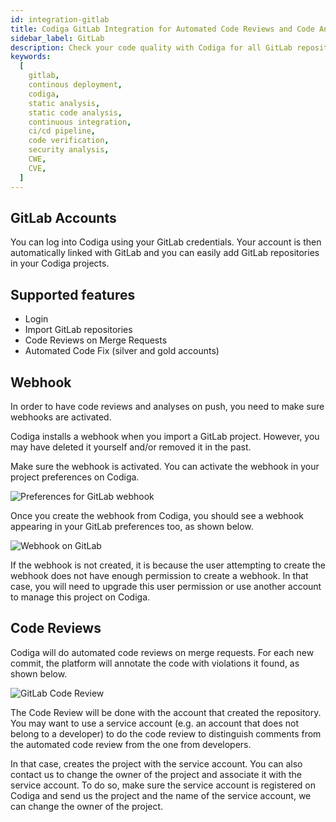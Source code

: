 ```yaml
---
id: integration-gitlab
title: Codiga GitLab Integration for Automated Code Reviews and Code Analysis
sidebar_label: GitLab
description: Check your code quality with Codiga for all GitLab repositories. Work for for 12+ languages. Free 14 days trial.
keywords:
  [
    gitlab,
    continous deployment,
    codiga,
    static analysis,
    static code analysis,
    continuous integration,
    ci/cd pipeline,
    code verification,
    security analysis,
    CWE,
    CVE,
  ]
---
```


## GitLab Accounts

You can log into Codiga using your GitLab credentials.
Your account is then automatically linked with GitLab and you
can easily add GitLab repositories in your Codiga projects.

## Supported features

- Login
- Import GitLab repositories
- Code Reviews on Merge Requests
- Automated Code Fix (silver and gold accounts)

## Webhook

In order to have code reviews and analyses on push, you need to
make sure webhooks are activated.

Codiga installs a webhook when you import a GitLab project.
However, you may have deleted it yourself and/or removed it in the past.

Make sure the webhook is activated. You can activate the webhook in your
project preferences on Codiga.

![Preferences for GitLab webhook](/img/gitlab-webhook-preferences.png)

Once you create the webhook from Codiga, you should see
a webhook appearing in your GitLab preferences too, as shown below.

![Webhook on GitLab](/img/gitlab-webhook-preferences-gitlab.png)

If the webhook is not created, it is because the user attempting to create
the webhook does not have enough permission to create a webhook. In that
case, you will need to upgrade this user permission or use another
account to manage this project on Codiga.

## Code Reviews

Codiga will do automated code reviews on merge requests. For
each new commit, the platform will annotate the code with violations
it found, as shown below.

![GitLab Code Review](/img/gitlab-code-review-example.png)

The Code Review will be done with the account that created the repository.
You may want to use a service account (e.g. an account that does not
belong to a developer) to do the code review to distinguish comments
from the automated code review from the one from developers.

In that case, creates the project with the service account. You can
also contact us to change the owner of the project and associate it
with the service account. To do so, make sure the service account is
registered on Codiga and send us the project and the name of
the service account, we can change the owner of the project.

